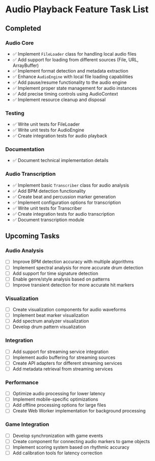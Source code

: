 # Audio Playback Feature Task List

## Completed

### Audio Core
- ✅ Implement `FileLoader` class for handling local audio files
- ✅ Add support for loading from different sources (File, URL, ArrayBuffer)
- ✅ Implement format detection and metadata extraction
- ✅ Enhance `AudioEngine` with local file loading capabilities
- ✅ Add pause/resume functionality to the audio engine
- ✅ Implement proper state management for audio instances
- ✅ Add precise timing controls using AudioContext
- ✅ Implement resource cleanup and disposal

### Testing
- ✅ Write unit tests for FileLoader
- ✅ Write unit tests for AudioEngine
- ✅ Create integration tests for audio playback

### Documentation
- ✅ Document technical implementation details

### Audio Transcription
- ✅ Implement basic `Transcriber` class for audio analysis
- ✅ Add BPM detection functionality
- ✅ Create beat and percussion marker generation
- ✅ Implement configuration options for transcription
- ✅ Write unit tests for Transcriber
- ✅ Create integration tests for audio transcription
- ✅ Document transcription module

## Upcoming Tasks

### Audio Analysis
- [ ] Improve BPM detection accuracy with multiple algorithms
- [ ] Implement spectral analysis for more accurate drum detection
- [ ] Add support for time signature detection
- [ ] Enable genre/style analysis based on patterns
- [ ] Improve transient detection for more accurate hit markers

### Visualization
- [ ] Create visualization components for audio waveforms
- [ ] Implement beat marker visualization
- [ ] Add spectrum analyzer visualization
- [ ] Develop drum pattern visualization

### Integration
- [ ] Add support for streaming service integration
- [ ] Implement audio buffering for streaming sources
- [ ] Create API adapters for different streaming services
- [ ] Add metadata retrieval from streaming services

### Performance
- [ ] Optimize audio processing for lower latency
- [ ] Implement mobile-specific optimizations
- [ ] Add offline processing options for large files
- [ ] Create Web Worker implementation for background processing

### Game Integration
- [ ] Develop synchronization with game events
- [ ] Create component for connecting audio markers to game objects
- [ ] Implement scoring system based on rhythmic accuracy
- [ ] Add calibration tools for latency correction 